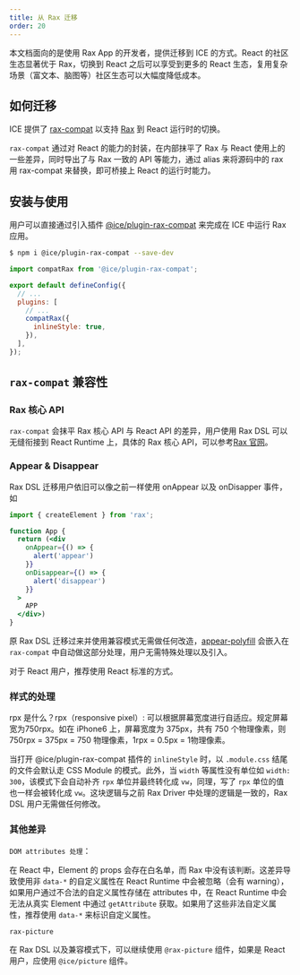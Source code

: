 ```yaml
---
title: 从 Rax 迁移
order: 20
---
```


本文档面向的是使用 Rax App 的开发者，提供迁移到 ICE 的方式。React 的社区生态显著优于 Rax，切换到 React 之后可以享受到更多的 React 生态，复用复杂场景（富文本、脑图等）社区生态可以大幅度降低成本。

## 如何迁移

ICE 提供了 [rax-compat](https://github.com/ice-lab/ice-next/tree/master/packages/rax-compat) 以支持 [Rax](https://github.com/alibaba/rax) 到 React 运行时的切换。

`rax-compat` 通过对 React 的能力的封装，在内部抹平了 Rax 与 React 使用上的一些差异，同时导出了与 Rax 一致的 API 等能力，通过 alias 来将源码中的 rax 用 rax-compat 来替换，即可桥接上 React 的运行时能力。

## 安装与使用

用户可以直接通过引入插件 [@ice/plugin-rax-compat](https://www.npmjs.com/package/@ice/plugin-rax-compat) 来完成在 ICE 中运行 Rax 应用。

```bash
$ npm i @ice/plugin-rax-compat --save-dev
```

```js
import compatRax from '@ice/plugin-rax-compat';

export default defineConfig({
  // ...
  plugins: [
    // ...
    compatRax({
      inlineStyle: true,
    }),
  ],
});
```

## `rax-compat` 兼容性

### Rax 核心 API

`rax-compat` 会抹平 Rax 核心 API 与 React API 的差异，用户使用 Rax DSL 可以无缝衔接到 React Runtime 上，具体的 Rax 核心 API，可以参考[Rax 官网](https://rax.js.org/docs/api/DOM)。

### Appear & Disappear

Rax DSL 迁移用户依旧可以像之前一样使用 onAppear 以及 onDisapper 事件，如

```jsx
import { createElement } from 'rax';

function App {
  return (<div
    onAppear={() => {
      alert('appear')
    }}
    onDisappear={() => {
      alert('disappear')
    }}
  >
    APP
  </div>)
}
```

原 Rax DSL 迁移过来并使用兼容模式无需做任何改造，[appear-polyfill](https://www.npmjs.com/package/appear-polyfill) 会嵌入在 `rax-compat` 中自动做这部分处理，用户无需特殊处理以及引入。

对于 React 用户，推荐使用 React 标准的方式。

### 样式的处理

rpx 是什么？rpx（responsive pixel）: 可以根据屏幕宽度进行自适应。规定屏幕宽为750rpx。如在 iPhone6 上，屏幕宽度为 375px，共有 750 个物理像素，则 750rpx = 375px = 750 物理像素，1rpx = 0.5px = 1物理像素。

当打开 @ice/plugin-rax-compat 插件的 `inlineStyle` 时，以 `.module.css` 结尾的文件会默认走 CSS Module 的模式。此外，当 `width` 等属性没有单位如 `width: 300`，该模式下会自动补齐 `rpx` 单位并最终转化成 `vw`，同理，写了 `rpx` 单位的值也一样会被转化成 `vw`。这块逻辑与之前 Rax Driver 中处理的逻辑是一致的，Rax DSL 用户无需做任何修改。

### 其他差异

`DOM attributes 处理`：

在 React 中，Element 的 props 会存在白名单，而 Rax 中没有该判断。这差异导致使用非 `data-*` 的自定义属性在 React Runtime 中会被忽略（会有 warning），如果用户通过不合法的自定义属性存储在 attributes 中，在 React Runtime 中会无法从真实 Element 中通过 `getAttribute` 获取。如果用了这些非法自定义属性，推荐使用 `data-*` 来标识自定义属性。

`rax-picture`

在 Rax DSL 以及兼容模式下，可以继续使用 `@rax-picture` 组件，如果是 React 用户，应使用 `@ice/picture` 组件。
